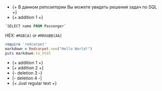 - {+ В данном репозитории Вы можете увидеть решения задач по SQL +}
- {+ addition 1 +}



```SQL
`SELECT name FROM Passenger`
```

HEX: `#RGB[A]` or `#RRGGBB[AA]`
```ruby
require 'redcarpet'
markdown = Redcarpet.new("Hello World!")
puts markdown.to_html
```
- {+ addition 1 +}
- [+ addition 2 +]
- {- deletion 3 -}
- [- deletion 4 -]
- {+ Just regular text +}
